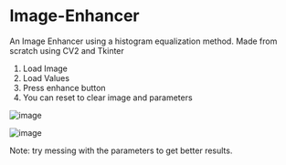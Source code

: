 # Image-Enhancer
An Image Enhancer using a histogram equalization method. Made from scratch using CV2 and Tkinter

1. Load Image
2. Load Values
3. Press enhance button
4. You can reset to clear image and parameters

![image](https://user-images.githubusercontent.com/88057098/233818271-af600cc7-4fd8-4631-90c1-d3d17535aa06.png)

![image](https://user-images.githubusercontent.com/88057098/233818305-c8f209f3-95da-4585-835c-c59b82c814b2.png)

Note: try messing with the parameters to get better results.
